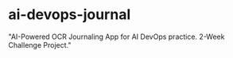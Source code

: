 # ai-devops-journal
"AI-Powered OCR Journaling App for AI DevOps practice. 2-Week Challenge Project."
